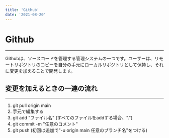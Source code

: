 ```yaml
---
title: 'Github'
date: '2021-08-20'
---
```


# Github
---

Githubは、ソースコードを管理する管理システムの一つです。ユーザーは、リモートリポジトリのコピーを自分の手元にローカルリポジトリとして保持し、それに変更を加えることで開発します。

## 変更を加えるときの一連の流れ
---

1. git pull origin main
2. 手元で編集する
3. git add "ファイル名" (すべてのファイルをaddする場合、".")
4. git commit -m "任意のコメント"
5. git push (初回は追加で"-u origin main 任意のブランチ名"をつける)